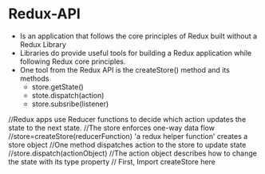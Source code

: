 # Redux-API

- Is an application that follows the core principles of Redux built without a Redux Library
- Libraries do provide useful tools for building a Redux application while following Redux core principles.
- One tool from the Redux API is the createStore() method and its methods
    - store.getState()
    - stote.dispatch(action)
    - store.subsribe(listener)

//Redux apps use Reducer functions to decide which action updates the state to the next state.
//The store enforces one-way data flow 
//store=createStore(reducerFunction) 'a redux helper function' creates a store object
//One method dispatches action to the store to update state
//store.dispatch(actionObject)
//The action object describes how to change the state with its type property
// First, Import createStore here

